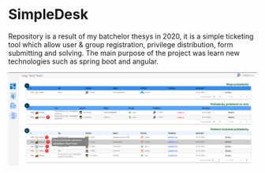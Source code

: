 # SimpleDesk
Repository is a result of my batchelor thesys in 2020, it is a simple ticketing tool which allow user & group registration, 
privilege distribution, form submitting and solving. 
The main purpose of the project was learn new technologies such as spring boot and angular.


![alt text](https://github.com/krivanek06/SimpleDesk/blob/master/Client/src/assets/images_design/dashboard.png?raw=true)
